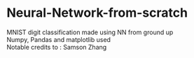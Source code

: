 # Neural-Network-from-scratch
MNIST digit classification made using NN from ground up 
<br>
Numpy, Pandas and matplotlib used
<br>
Notable credits to : Samson Zhang
